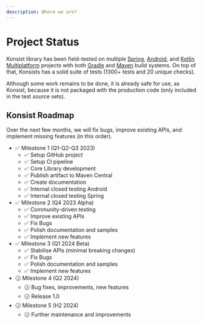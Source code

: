 ```yaml
---
description: Where we are?
---
```


# Project Status

Konsist library has been field-tested on multiple [Spring](https://spring.io/), [Android](https://www.android.com/), and [Kotlin Multiplatform](https://kotlinlang.org/docs/multiplatform.html) projects with both [Gradle](https://gradle.org/) and [Maven](https://maven.apache.org/) build systems. On top of that, Konsists has a solid suite of tests (1300+ tests and 20 unique checks).

Although some work remains to be done, it is already safe for use, as Konsist, because it is not packaged with the production code (only included in the test source sets).

## Konsist Roadmap

Over the next few months, we will fix bugs, improve existing APIs, and implement missing features (in this order).

* ✅ Milestone 1 (Q1-Q2-Q3 2023)
  * ✅ Setup GitHub project
  * ✅ Setup CI pipeline
  * ✅ Core Library development
  * ✅ Publish artifact to Maven Central
  * ✅ Create documentation
  * ✅ Internal closed testing Android
  * ✅ Internal closed testing Spring
* ✅ Milestone 2 (Q4 2023 Alpha)
  * ✅ Community-driven testing
  * ✅ Improve existing APIs
  * ✅ Fix Bugs
  * ✅ Polish documentation and samples
  * ✅ Implement new features
* ✅  Milestone 3 (Q1 2024 Beta)
  * ✅  Stabilise APIs (minimal breaking changes)
  * ✅ Fix Bugs
  * ✅ Polish documentation and samples
  * ✅ Implement new features
* 🕝 Milestone 4 (Q2 2024)
  * 🕝 Bug fixes, improvements, new features
  * 🕝 Release 1.0
* 🕝 Milestone 5 (H2 2024)
  * 🕝 Further maintenance and improvements

